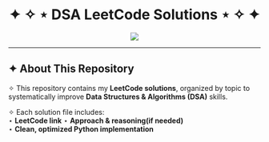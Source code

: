 <h1 align="center">  
✦ ✧ ⋆  DSA LeetCode Solutions  ⋆ ✧ ✦  
  
</h1>
<p align="center">
<img src="https://img.shields.io/badge/Language-Python-9370DB?style=for-the-badge" />
</p>

---

## ✦ About This Repository  

✧ This repository contains my **LeetCode solutions**, organized by topic to systematically improve **Data Structures & Algorithms (DSA)** skills.  

✧ Each solution file includes:  
⋆ **LeetCode link** 
⋆ **Approach & reasoning(if needed)**  
⋆ **Clean, optimized Python implementation**  


